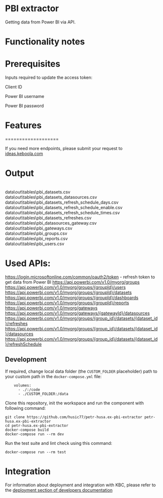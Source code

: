 PBI extractor
=============

Getting data from Power BI via API.


Functionality notes
===================

Prerequisites
=============

Inputs required to update the access token:

Client ID

Power BI username

Power BI password

Features
========



===================

If you need more endpoints, please submit your request to
[ideas.keboola.com](https://ideas.keboola.com/)

Output
======

<br>data\out\tables\pbi_datasets.csv
<br>data\out\tables\pbi_datasets_datasources.csv
<br>data\out\tables\pbi_datasets_refresh_schedule_days.csv
<br>data\out\tables\pbi_datasets_refresh_schedule_enable.csv
<br>data\out\tables\pbi_datasets_refresh_schedule_times.csv
<br>data\out\tables\pbi_datasets_refreshes.csv
<br>data\out\tables\pbi_datasources_gateway.csv
<br>data\out\tables\pbi_gateways.csv
<br>data\out\tables\pbi_groups.csv
<br>data\out\tables\pbi_reports.csv
<br>data\out\tables\pbi_users.csv

Used APIs:
=========
https://login.microsoftonline.com/common/oauth2/token - refresh token to get data from Power BI
https://api.powerbi.com/v1.0/myorg/groups
https://api.powerbi.com/v1.0/myorg/groups/{groupId}/users
https://api.powerbi.com/v1.0/myorg/groups/{groupId}/datasets
https://api.powerbi.com/v1.0/myorg/groups/{groupId}/dashboards
https://api.powerbi.com/v1.0/myorg/groups/{groupId}/reports
https://api.powerbi.com/v1.0/myorg/gateways
https://api.powerbi.com/v1.0/myorg/gateways/{gatewayId}/datasources
https://api.powerbi.com/v1.0/myorg/groups/{group_id}/datasets/{dataset_id}/refreshes
https://api.powerbi.com/v1.0/myorg/groups/{group_id}/datasets/{dataset_id}/datasources
https://api.powerbi.com/v1.0/myorg/groups/{group_id}/datasets/{dataset_id}/refreshSchedule

Development
-----------

If required, change local data folder (the `CUSTOM_FOLDER` placeholder) path to
your custom path in the `docker-compose.yml` file:

~~~~~~~~~~~~~~~~~~~~~~~~~~~~~~~~~~~~~~~~~~~~~~~~~~~~~~~~~~~~~~~~~~~~~~~~~~~~~~~~
    volumes:
      - ./:/code
      - ./CUSTOM_FOLDER:/data
~~~~~~~~~~~~~~~~~~~~~~~~~~~~~~~~~~~~~~~~~~~~~~~~~~~~~~~~~~~~~~~~~~~~~~~~~~~~~~~~

Clone this repository, init the workspace and run the component with following
command:

~~~~~~~~~~~~~~~~~~~~~~~~~~~~~~~~~~~~~~~~~~~~~~~~~~~~~~~~~~~~~~~~~~~~~~~~~~~~~~~~
git clone https://github.com/husic77/petr-husa.ex-pbi-extractor petr-husa.ex-pbi-extractor
cd petr-husa.ex-pbi-extractor
docker-compose build
docker-compose run --rm dev
~~~~~~~~~~~~~~~~~~~~~~~~~~~~~~~~~~~~~~~~~~~~~~~~~~~~~~~~~~~~~~~~~~~~~~~~~~~~~~~~

Run the test suite and lint check using this command:

~~~~~~~~~~~~~~~~~~~~~~~~~~~~~~~~~~~~~~~~~~~~~~~~~~~~~~~~~~~~~~~~~~~~~~~~~~~~~~~~
docker-compose run --rm test
~~~~~~~~~~~~~~~~~~~~~~~~~~~~~~~~~~~~~~~~~~~~~~~~~~~~~~~~~~~~~~~~~~~~~~~~~~~~~~~~

Integration
===========

For information about deployment and integration with KBC, please refer to the
[deployment section of developers
documentation](https://developers.keboola.com/extend/component/deployment/)
